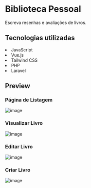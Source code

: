 # Biblioteca Pessoal

Escreva resenhas e avaliações de livros.

## Tecnologias utilizadas

<li>JavaScript</li>
<li>Vue.js</li>
<li>Tailwind CSS</li>
<li>PHP</li>
<li>Laravel</li>

## Preview

### Página de Listagem
![image](https://github.com/guigobecker/biblioteca-pessoal-v2/assets/114083952/d2954d7f-1266-4f18-9f02-e5d5a0024379)

### Visualizar Livro
![image](https://github.com/guigobecker/biblioteca-pessoal-v2/assets/114083952/e2b0c6b0-09a7-4b65-b169-846f98ac3069)

### Editar Livro
![image](https://github.com/guigobecker/biblioteca-pessoal-v2/assets/114083952/3096f8b4-1150-4061-ad95-f546e75f78b3)

### Criar Livro
![image](https://github.com/guigobecker/biblioteca-pessoal-v2/assets/114083952/ae0e61f2-c6ef-4b2d-b1a2-565340e536ce)
